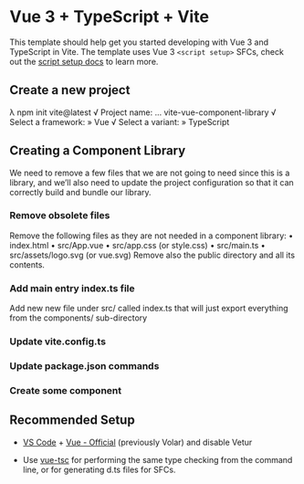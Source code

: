 # Vue 3 + TypeScript + Vite

This template should help get you started developing with Vue 3 and TypeScript in Vite. The template uses Vue 3 `<script setup>` SFCs, check out the [script setup docs](https://v3.vuejs.org/api/sfc-script-setup.html#sfc-script-setup) to learn more.

## Create a new project

λ npm init vite@latest
√ Project name: ... vite-vue-component-library
√ Select a framework: » Vue
√ Select a variant: » TypeScript

## Creating a Component Library

We need to remove a few files that we are not going to need since this is a library, and we’ll also need to update the project configuration so that it can correctly build and bundle our library.

### Remove obsolete files

Remove the following files as they are not needed in a component library:
• index.html
• src/App.vue
• src/app.css (or style.css)
• src/main.ts
• src/assets/logo.svg (or vue.svg)
Remove also the public directory and all its contents.

### Add main entry index.ts file
Add new new file under src/ called index.ts that will just export everything from the components/ sub-directory

### Update vite.config.ts
### Update package.json commands

### Create some component

## Recommended Setup

- [VS Code](https://code.visualstudio.com/) + [Vue - Official](https://marketplace.visualstudio.com/items?itemName=Vue.volar) (previously Volar) and disable Vetur

- Use [vue-tsc](https://github.com/vuejs/language-tools/tree/master/packages/tsc) for performing the same type checking from the command line, or for generating d.ts files for SFCs.
